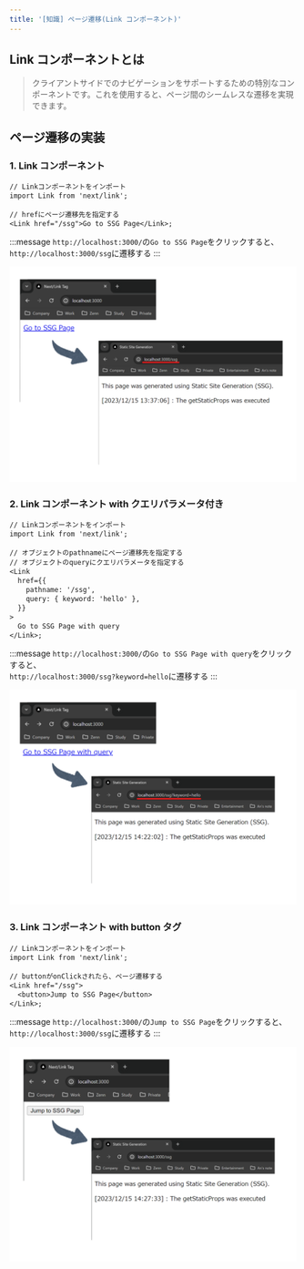 ```yaml
---
title: '[知識] ページ遷移(Link コンポーネント)'
---
```


## Link コンポーネントとは

> クライアントサイドでのナビゲーションをサポートするための特別なコンポーネントです。これを使用すると、ページ間のシームレスな遷移を実現できます。

## ページ遷移の実装

### 1. Link コンポーネント

```tsx
// Linkコンポーネントをインポート
import Link from 'next/link';

// hrefにページ遷移先を指定する
<Link href="/ssg">Go to SSG Page</Link>;
```

:::message
`http://localhost:3000/`の`Go to SSG Page`をクリックすると、<br>`http://localhost:3000/ssg`に遷移する
:::

![images/books/nextjs-ts-tutorial/link/nextjs-link-step01.png](/images/books/nextjs-ts-tutorial/link/nextjs-link-step01.png)

### 2. Link コンポーネント with クエリパラメータ付き

```tsx
// Linkコンポーネントをインポート
import Link from 'next/link';

// オブジェクトのpathnameにページ遷移先を指定する
// オブジェクトのqueryにクエリパラメータを指定する
<Link
  href={{
    pathname: '/ssg',
    query: { keyword: 'hello' },
  }}
>
  Go to SSG Page with query
</Link>;
```

:::message
`http://localhost:3000/`の`Go to SSG Page with query`をクリックすると、<br>`http://localhost:3000/ssg?keyword=hello`に遷移する
:::

![images/books/nextjs-ts-tutorial/link/nextjs-link-step02.png](/images/books/nextjs-ts-tutorial/link/nextjs-link-step02.png)

### 3. Link コンポーネント with button タグ

```tsx
// Linkコンポーネントをインポート
import Link from 'next/link';

// buttonがonClickされたら、ページ遷移する
<Link href="/ssg">
  <button>Jump to SSG Page</button>
</Link>;
```

:::message
`http://localhost:3000/`の`Jump to SSG Page`をクリックすると、<br>`http://localhost:3000/ssg`に遷移する
:::

![images/books/nextjs-ts-tutorial/link/nextjs-link-step03.png](/images/books/nextjs-ts-tutorial/link/nextjs-link-step03.png)
